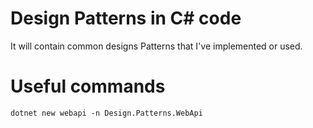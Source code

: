 # Design Patterns in C# code
It will contain common designs Patterns that I've implemented or used.

# Useful commands
`dotnet new webapi -n Design.Patterns.WebApi`